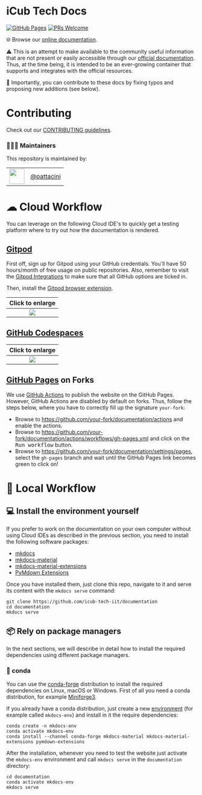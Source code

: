 iCub Tech Docs
==============

[![GitHub Pages](https://github.com/icub-tech-iit/documentation/actions/workflows/gh-pages.yml/badge.svg)](https://github.com/icub-tech-iit/documentation/actions/workflows/gh-pages.yml)
[![PRs Welcome](https://img.shields.io/badge/PRs-welcome-brightgreen.svg?style=flat-square)](http://makeapullrequest.com)

🌐 Browse our [online documentation](https://icub-tech-iit.github.io/documentation).

⚠ This is an attempt to make available to the community useful information that are not present or easily accessible through our [official documentation](http://wiki.icub.org/wiki/Main_Page). Thus, at the time being, it is intended to be an ever-growing container that supports and integrates with the official resources.

📝 Importantly, you can contribute to these docs by fixing typos and proposing new additions (see below). 

# Contributing
Check out our [CONTRIBUTING guidelines](./.github/CONTRIBUTING.md).

### 👨🏻‍💻 Maintainers
This repository is maintained by:

| | |
|:---:|:---:|
| [<img src="https://github.com/pattacini.png" width="40">](https://github.com/pattacini) | [@pattacini](https://github.com/pattacini) |

# ☁ Cloud Workflow
You can leverage on the following Cloud IDE's to quickly get a testing platform where to try out how the documentation is rendered.

## [Gitpod](https://www.gitpod.io) 
First off, sign up for Gitpod using your GitHub credentials. You'll have 50 hours/month of free usage on public repositories. Also, remember to visit the [Gitpod Integrations](https://gitpod.io/integrations) to make sure that all GitHub options are ticked in.

Then, install the [Gitpod browser extension](https://www.gitpod.io/docs/browser-extension).

| Click to enlarge |
| :---: |
| ![](./assets/gitpod.gif) |

## [GitHub Codespaces](https://github.com/features/codespaces)

| Click to enlarge |
| :---: |
| ![](./assets/codespaces.gif) |

## [GitHub Pages](https://pages.github.com) on Forks
We use [GitHub Actions](https://docs.github.com/en/actions) to publish the website on the GitHub Pages. However, GitHub Actions are disabled by default on forks.
Thus, follow the steps below, where you have to correctly fill up the signature `your-fork`:
- Browse to https://github.com/your-fork/documentation/actions and enable the actions.
- Browse to https://github.com/your-fork/documentation/actions/workflows/gh-pages.yml and click on the <kbd>Run workflow</kbd> button.
- Browse to https://github.com/your-fork/documentation/settings/pages, select the `gh-pages` branch and wait until the GitHub Pages link becomes green to click on!

# 🔽 Local Workflow

## 💻 Install the environment yourself
If you prefer to work on the documentation on your own computer without using Cloud IDEs as described in the previous section, 
you need to install the following software packages: 
* [mkdocs](https://www.mkdocs.org/)
* [mkdocs-material](https://github.com/squidfunk/mkdocs-material)
* [mkdocs-material-extensions](https://pypi.org/project/mkdocs-material-extensions/)
* [PyMdown Extensions](https://facelessuser.github.io/pymdown-extensions/)

Once you have installed them, just clone this repo, navigate to it and serve its content with the `mkdocs serve` command:
```console
git clone https://github.com/icub-tech-iit/documentation
cd documentation
mkdocs serve
```

## 📦 Rely on package managers
In the next sections, we will describe in detail how to install the required dependencies using different package managers.

### 🐍 conda
You can use the [conda-forge](https://conda-forge.org/) distribution to install the required dependencies on Linux, macOS or Windows.
First of all you need a conda distribution, for example [Miniforge3](https://github.com/conda-forge/miniforge).

If you already have a conda distribution, just create a new [environment](https://docs.conda.io/projects/conda/en/latest/user-guide/tasks/manage-environments.html) (for example called `mkdocs-env`) and install in it the require dependencies:
```console
conda create -n mkdocs-env
conda activate mkdocs-env
conda install --channel conda-forge mkdocs-material mkdocs-material-extensions pymdown-extensions
```

After the installation, whenever you need to test the website just activate the `mkdocs-env` environment and call `mkdocs serve` in the `documentation` directory:
```console
cd documentation
conda activate mkdocs-env
mkdocs serve
```
